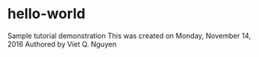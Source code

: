 # hello-world
Sample tutorial demonstration
This was created on Monday, November 14, 2016 Authored by Viet Q. Nguyen
